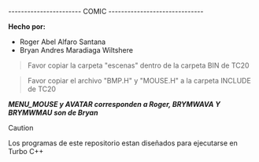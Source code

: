 ----------------------- COMIC ------------------------------

**Hecho por:** 
- Roger Abel Alfaro Santana
- Bryan Andres Maradiaga Wiltshere

> Favor copiar la carpeta "escenas" dentro de la carpeta BIN de TC20

> Favor copiar el archivo "BMP.H" y "MOUSE.H" a la carpeta INCLUDE de TC20

***MENU_MOUSE y AVATAR corresponden a Roger, BRYMWAVA Y BRYMWMAU son de Bryan***

> [!CAUTION]
> Los programas de este repositorio estan diseñados para ejecutarse en Turbo C++
